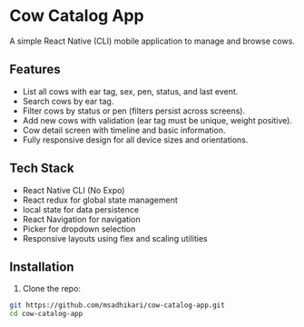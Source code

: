 # Cow Catalog App

A simple React Native (CLI) mobile application to manage and browse cows.
## Features

- List all cows with ear tag, sex, pen, status, and last event.
- Search cows by ear tag.
- Filter cows by status or pen (filters persist across screens).
- Add new cows with validation (ear tag must be unique, weight positive).
- Cow detail screen with timeline and basic information.
- Fully responsive design for all device sizes and orientations.

## Tech Stack

- React Native CLI (No Expo)
- React redux for global state management
- local state for data persistence
- React Navigation for navigation
- Picker for dropdown selection
- Responsive layouts using flex and scaling utilities

## Installation

1. Clone the repo:

```bash
git https://github.com/msadhikari/cow-catalog-app.git
cd cow-catalog-app
